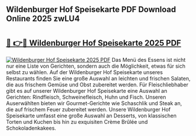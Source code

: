 ## Wildenburger Hof Speisekarte PDF Download Online 2025 zwLU4

# <h2><a href="http://gc7kcen.nevu.top/?p=Wildenburger+Hof+Speisekarte">🔗 👉🔴 Wildenburger Hof Speisekarte 2025 PDF</a></h2>

[![Wildenburger Hof Speisekarte 2025 PDF](https://i.imgur.com/dBaPXMq.png)](http://gc7kcen.nevu.top/?p=Wildenburger+Hof+Speisekarte)
Das Menü des Essens ist nicht nur eine Liste von Gerichten, sondern auch die Möglichkeit, etwas für sich selbst zu wählen. Auf der Wildenburger Hof Speisekarte unseres Restaurants finden Sie eine große Auswahl an leichten und frischen Salaten, die aus frischem Gemüse und Obst zubereitet werden. Für Fleischliebhaber gibt es auf unserer Wildenburger Hof Speisekarte eine Auswahl an Gerichten: Rindfleisch, Schweinefleisch, Huhn und Fisch. Unseren Auserwählten bieten wir Gourmet-Gerichte wie Schaschlik und Steak an, die auf frischem Feuer zubereitet werden. Unsere Wildenburger Hof Speisekarte umfasst eine große Auswahl an Desserts, von klassischen Torten und Kuchen bis hin zu exquisiten Crème Brûlée und Schokoladenkakees.

